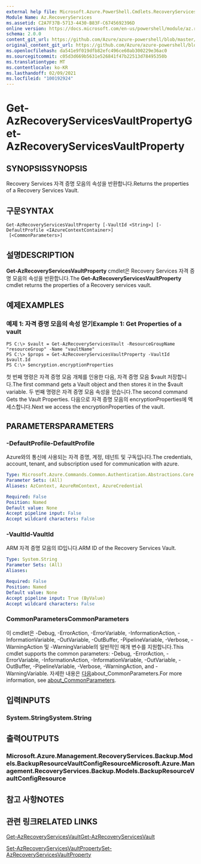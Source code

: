 ```yaml
---
external help file: Microsoft.Azure.PowerShell.Cmdlets.RecoveryServices.Backup.dll-Help.xml
Module Name: Az.RecoveryServices
ms.assetid: C2A7F37B-5713-4430-B83F-C6745692396D
online version: https://docs.microsoft.com/en-us/powershell/module/az.recoveryservices/get-azrecoveryservicesvaultproperty
schema: 2.0.0
content_git_url: https://github.com/Azure/azure-powershell/blob/master/src/RecoveryServices/RecoveryServices/help/Get-AzRecoveryServicesVaultProperty.md
original_content_git_url: https://github.com/Azure/azure-powershell/blob/master/src/RecoveryServices/RecoveryServices/help/Get-AzRecoveryServicesVaultProperty.md
ms.openlocfilehash: da541e9f019dfb82efc496ce60ab300229e36ac0
ms.sourcegitcommit: c05d3d669b5631e526841f47b22513d78495350b
ms.translationtype: MT
ms.contentlocale: ko-KR
ms.lasthandoff: 02/09/2021
ms.locfileid: "100192924"
---
```

# <span data-ttu-id="e47a3-101">Get-AzRecoveryServicesVaultProperty</span><span class="sxs-lookup"><span data-stu-id="e47a3-101">Get-AzRecoveryServicesVaultProperty</span></span>

## <span data-ttu-id="e47a3-102">SYNOPSIS</span><span class="sxs-lookup"><span data-stu-id="e47a3-102">SYNOPSIS</span></span>
<span data-ttu-id="e47a3-103">Recovery Services 자격 증명 모음의 속성을 반환합니다.</span><span class="sxs-lookup"><span data-stu-id="e47a3-103">Returns the properties of a Recovery Services Vault.</span></span>

## <span data-ttu-id="e47a3-104">구문</span><span class="sxs-lookup"><span data-stu-id="e47a3-104">SYNTAX</span></span>

```
Get-AzRecoveryServicesVaultProperty [-VaultId <String>] [-DefaultProfile <IAzureContextContainer>]
 [<CommonParameters>]
```

## <span data-ttu-id="e47a3-105">설명</span><span class="sxs-lookup"><span data-stu-id="e47a3-105">DESCRIPTION</span></span>
<span data-ttu-id="e47a3-106">**Get-AzRecoveryServicesVaultProperty** cmdlet은 Recovery Services 자격 증명 모음의 속성을 반환합니다.</span><span class="sxs-lookup"><span data-stu-id="e47a3-106">The **Get-AzRecoveryServicesVaultProperty** cmdlet returns the properties of a Recovery services vault.</span></span>

## <span data-ttu-id="e47a3-107">예제</span><span class="sxs-lookup"><span data-stu-id="e47a3-107">EXAMPLES</span></span>

### <span data-ttu-id="e47a3-108">예제 1: 자격 증명 모음의 속성 얻기</span><span class="sxs-lookup"><span data-stu-id="e47a3-108">Example 1: Get Properties of a vault</span></span>
```
PS C:\> $vault = Get-AzRecoveryServicesVault -ResourceGroupName "resourceGroup" -Name "vaultName"
PS C:\> $props = Get-AzRecoveryServicesVaultProperty -VaultId $vault.Id
PS C:\> $encryption.encryptionProperties
```

<span data-ttu-id="e47a3-109">첫 번째 명령은 자격 증명 모음 개체를 인용한 다음, 자격 증명 모음 $vault 저장합니다.</span><span class="sxs-lookup"><span data-stu-id="e47a3-109">The first command gets a Vault object and then stores it in the $vault variable.</span></span>
<span data-ttu-id="e47a3-110">두 번째 명령은 자격 증명 모음 속성을 얻습니다.</span><span class="sxs-lookup"><span data-stu-id="e47a3-110">The second command Gets the Vault Properties.</span></span> <span data-ttu-id="e47a3-111">다음으로 자격 증명 모음의 encryptionProperties에 액세스합니다.</span><span class="sxs-lookup"><span data-stu-id="e47a3-111">Next we access the encryptionProperties of the vault.</span></span>

## <span data-ttu-id="e47a3-112">PARAMETERS</span><span class="sxs-lookup"><span data-stu-id="e47a3-112">PARAMETERS</span></span>

### <span data-ttu-id="e47a3-113">-DefaultProfile</span><span class="sxs-lookup"><span data-stu-id="e47a3-113">-DefaultProfile</span></span>
<span data-ttu-id="e47a3-114">Azure와의 통신에 사용되는 자격 증명, 계정, 테넌트 및 구독입니다.</span><span class="sxs-lookup"><span data-stu-id="e47a3-114">The credentials, account, tenant, and subscription used for communication with azure.</span></span>

```yaml
Type: Microsoft.Azure.Commands.Common.Authentication.Abstractions.Core.IAzureContextContainer
Parameter Sets: (All)
Aliases: AzContext, AzureRmContext, AzureCredential

Required: False
Position: Named
Default value: None
Accept pipeline input: False
Accept wildcard characters: False
```

### <span data-ttu-id="e47a3-115">-VaultId</span><span class="sxs-lookup"><span data-stu-id="e47a3-115">-VaultId</span></span>
<span data-ttu-id="e47a3-116">ARM 자격 증명 모음의 ID입니다.</span><span class="sxs-lookup"><span data-stu-id="e47a3-116">ARM ID of the Recovery Services Vault.</span></span>

```yaml
Type: System.String
Parameter Sets: (All)
Aliases:

Required: False
Position: Named
Default value: None
Accept pipeline input: True (ByValue)
Accept wildcard characters: False
```

### <span data-ttu-id="e47a3-117">CommonParameters</span><span class="sxs-lookup"><span data-stu-id="e47a3-117">CommonParameters</span></span>
<span data-ttu-id="e47a3-118">이 cmdlet은 -Debug, -ErrorAction, -ErrorVariable, -InformationAction, -InformationVariable, -OutVariable, -OutBuffer, -PipelineVariable, -Verbose, -WarningAction 및 -WarningVariable의 일반적인 매개 변수를 지원합니다.</span><span class="sxs-lookup"><span data-stu-id="e47a3-118">This cmdlet supports the common parameters: -Debug, -ErrorAction, -ErrorVariable, -InformationAction, -InformationVariable, -OutVariable, -OutBuffer, -PipelineVariable, -Verbose, -WarningAction, and -WarningVariable.</span></span> <span data-ttu-id="e47a3-119">자세한 내용은 [다음](http://go.microsoft.com/fwlink/?LinkID=113216)about_CommonParameters.</span><span class="sxs-lookup"><span data-stu-id="e47a3-119">For more information, see [about_CommonParameters](http://go.microsoft.com/fwlink/?LinkID=113216).</span></span>

## <span data-ttu-id="e47a3-120">입력</span><span class="sxs-lookup"><span data-stu-id="e47a3-120">INPUTS</span></span>

### <span data-ttu-id="e47a3-121">System.String</span><span class="sxs-lookup"><span data-stu-id="e47a3-121">System.String</span></span>

## <span data-ttu-id="e47a3-122">출력</span><span class="sxs-lookup"><span data-stu-id="e47a3-122">OUTPUTS</span></span>

### <span data-ttu-id="e47a3-123">Microsoft.Azure.Management.RecoveryServices.Backup.Models.BackupResourceVaultConfigResource</span><span class="sxs-lookup"><span data-stu-id="e47a3-123">Microsoft.Azure.Management.RecoveryServices.Backup.Models.BackupResourceVaultConfigResource</span></span>

## <span data-ttu-id="e47a3-124">참고 사항</span><span class="sxs-lookup"><span data-stu-id="e47a3-124">NOTES</span></span>

## <span data-ttu-id="e47a3-125">관련 링크</span><span class="sxs-lookup"><span data-stu-id="e47a3-125">RELATED LINKS</span></span>

[<span data-ttu-id="e47a3-126">Get-AzRecoveryServicesVault</span><span class="sxs-lookup"><span data-stu-id="e47a3-126">Get-AzRecoveryServicesVault</span></span>](./Get-AzRecoveryServicesVault.md)

[<span data-ttu-id="e47a3-127">Set-AzRecoveryServicesVaultProperty</span><span class="sxs-lookup"><span data-stu-id="e47a3-127">Set-AzRecoveryServicesVaultProperty</span></span>](./Set-AzRecoveryServicesVaultProperty.md)
